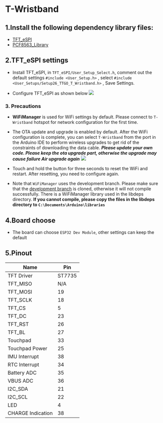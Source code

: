 # T-Wristband

## 1.Install the following dependency library files:
- [TFT_eSPI](https://github.com/Bodmer/TFT_eSPI)
- [PCF8563_Library](https://github.com/lewisxhe/PCF8563_Library)

## 2.TFT_eSPI settings
- Install TFT_eSPI, in `TFT_eSPI/User_Setup_Select.h`, comment out the default settings `#include <User_Setup.h>` , select `#include <User_Setups/Setup26_TTGO_T_Wristband.h>` , Save Settings.

- Configure TFT_eSPI as shown below
![](image/1.jpg)

### 3. Precautions
- **WiFiManager** is used for WiFi settings by default. Please connect to `T-Wristband` hotspot for network configuration for the first time.
- The OTA update and upgrade is enabled by default. After the WiFi configuration is complete, you can select `T-Wristband` from the port in the Arduino IDE to perform wireless upgrades to get rid of the constraints of downloading the data cable. ***Please update your own code. Please keep the ota upgrade part, otherwise the upgrade may cause failure Air upgrade again***
![](image/2.jpg)

- Touch and hold the button for three seconds to reset the WiFi and restart. After resetting, you need to configure again.
- Note that `WiFiManager` uses the development branch. Please make sure that the [development branch](https://github.com/tzapu/WiFiManager/tree/development) is cloned, otherwise it will not compile successfully. There is a WiFiManager library used in the libdeps directory. **If you cannot compile, please copy the files in the libdeps directory to `C:\Documents\Arduino\libraries`**

## 4.Board choose
- The board can choose `ESP32 Dev Module`, other settings can keep the default

## 5.Pinout

| Name              | Pin    |
| ----------------- | ------ |
| TFT Driver        | ST7735 |
| TFT_MISO          | N/A    |
| TFT_MOSI          | 19     |
| TFT_SCLK          | 18     |
| TFT_CS            | 5      |
| TFT_DC            | 23     |
| TFT_RST           | 26     |
| TFT_BL            | 27     |
| Touchpad          | 33     |
| Touchpad Power    | 25     |
| IMU Interrupt     | 38     |
| RTC Interrupt     | 34     |
| Battery ADC       | 35     |
| VBUS ADC          | 36     |
| I2C_SDA           | 21     |
| I2C_SCL           | 22     |
| LED               | 4      |
| CHARGE Indication | 38     |
